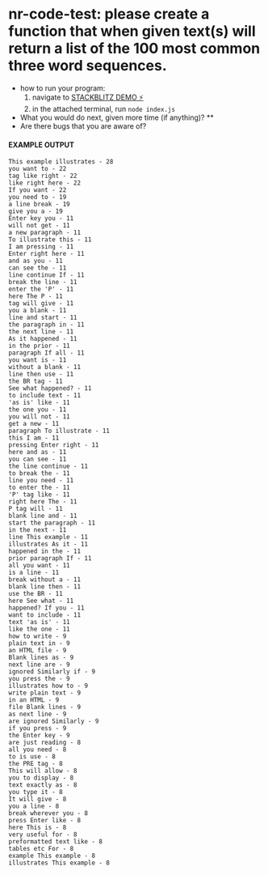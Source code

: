 # nr-code-test: please create a function that when given text(s) will return a list of the 100 most common three word sequences.

- how to run your program:
  1. navigate to [STACKBLITZ DEMO ⚡️](https://stackblitz.com/edit/nr-code-test?file=index.js&view=editor)
  2. in the attached terminal, run `node index.js`
- What you would do next, given more time (if anything)? \*\*
- Are there bugs that you are aware of?

#### EXAMPLE OUTPUT

```
This example illustrates - 28
you want to - 22
tag like right - 22
like right here - 22
If you want - 22
you need to - 19
a line break - 19
give you a - 19
Enter key you - 11
will not get - 11
a new paragraph - 11
To illustrate this - 11
I am pressing - 11
Enter right here - 11
and as you - 11
can see the - 11
line continue If - 11
break the line - 11
enter the 'P' - 11
here The P - 11
tag will give - 11
you a blank - 11
line and start - 11
the paragraph in - 11
the next line - 11
As it happened - 11
in the prior - 11
paragraph If all - 11
you want is - 11
without a blank - 11
line then use - 11
the BR tag - 11
See what happened? - 11
to include text - 11
'as is' like - 11
the one you - 11
you will not - 11
get a new - 11
paragraph To illustrate - 11
this I am - 11
pressing Enter right - 11
here and as - 11
you can see - 11
the line continue - 11
to break the - 11
line you need - 11
to enter the - 11
'P' tag like - 11
right here The - 11
P tag will - 11
blank line and - 11
start the paragraph - 11
in the next - 11
line This example - 11
illustrates As it - 11
happened in the - 11
prior paragraph If - 11
all you want - 11
is a line - 11
break without a - 11
blank line then - 11
use the BR - 11
here See what - 11
happened? If you - 11
want to include - 11
text 'as is' - 11
like the one - 11
how to write - 9
plain text in - 9
an HTML file - 9
Blank lines as - 9
next line are - 9
ignored Similarly if - 9
you press the - 9
illustrates how to - 9
write plain text - 9
in an HTML - 9
file Blank lines - 9
as next line - 9
are ignored Similarly - 9
if you press - 9
the Enter key - 9
are just reading - 8
all you need - 8
to is use - 8
the PRE tag - 8
This will allow - 8
you to display - 8
text exactly as - 8
you type it - 8
It will give - 8
you a line - 8
break wherever you - 8
press Enter like - 8
here This is - 8
very useful for - 8
preformatted text like - 8
tables etc For - 8
example This example - 8
illustrates This example - 8
```
